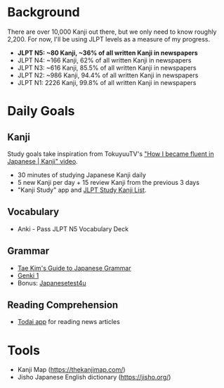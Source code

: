 # Background
There are over 10,000 Kanji out there, but we only need to know roughly 2,200. For now, I'll be using JLPT levels as a measure of my progress.
* **JLPT N5: ~80 Kanji, ~36% of all written Kanji in newspapers**
* JLPT N4: ~166 Kanji, 62% of all written Kanji in newspapers
* JLPT N3: ~616 Kanji, 85.5% of all written Kanji in newspapers
* JLPT N2: ~986 Kanji, 94.4% of all written Kanji in newspapers
* JLPT N1: 2226 Kanji, 99.8% of all written Kanji in newspapers

# Daily Goals
## Kanji
Study goals take inspiration from TokuyuuTV's ["How I became fluent in Japanese | Kanji" video](https://www.youtube.com/watch?v=4CvoPRZsejc).
* 30 minutes of studying Japanese Kanji daily
* 5 new Kanji per day + 15 review Kanji from the previous 3 days
* "Kanji Study" app and [JLPT Study Kanji List](https://www.jlptstudy.net/N5/?kanji-list).

## Vocabulary
* Anki - Pass JLPT N5 Vocabulary Deck

## Grammar
* [Tae Kim's Guide to Japanese Grammar](http://guidetojapanese.org/learn/grammar)
* [Genki 1](https://www.amazon.com/Genki-Third-Integrated-Elementary-Japanese/dp/4889969446/ref=sr_1_1?dchild=1&keywords=genki&qid=1628089162&sr=8-1)
* Bonus: [Japanesetest4u](https://japanesetest4you.com/flashcard/category/learn-japanese-grammar/)

## Reading Comprehension
* [Todai app](https://play.google.com/store/apps/details?id=mobi.eup.jpnews&hl=en&gl=US&pli=1) for reading news articles

# Tools
* Kanji Map (https://thekanjimap.com/)
* Jisho Japanese English dictionary (https://jisho.org/)